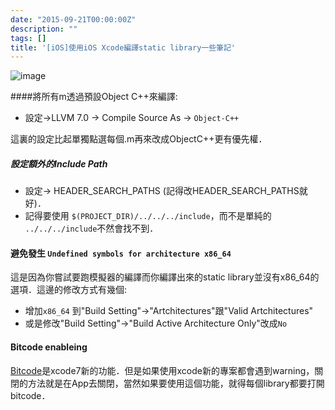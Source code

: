 ```yaml
---
date: "2015-09-21T00:00:00Z"
description: ""
tags: []
title: '[iOS]使用iOS Xcode編譯static library一些筆記'
---
```



![image](http://a2.mzstatic.com/us/r30/Purple3/v4/a3/6e/90/a36e9037-8a0d-e142-c0d8-40ecb23abf45/icon128-2x.png)

####將所有m透過預設Object C++來編譯:
     
- 設定->LLVM 7.0 -> Compile Source As -> `Object-C++`

這裏的設定比起單獨點選每個.m再來改成ObjectC++更有優先權．


##### 設定額外的Include Path

- 設定-> HEADER_SEARCH_PATHS (記得改HEADER_SEARCH_PATHS就好)．
- 記得要使用 `$(PROJECT_DIR)/../../../include`，而不是單純的 `../../../include`不然會找不到．

#### 避免發生 `Undefined symbols for architecture x86_64`

這是因為你嘗試要跑模擬器的編譯而你編譯出來的static library並沒有x86_64的選項．這邊的修改方式有幾個:

- 增加`x86_64` 到"Build Setting"->"Artchitectures"跟"Valid Artchitectures"
- 或是修改"Build Setting"->"Build Active Architecture Only"改成`No`


#### Bitcode enableing

[Bitcode](https://developer.apple.com/library/prerelease/ios/documentation/DeveloperTools/Conceptual/WhatsNewXcode/Articles/xcode_7_0.html)是xcode7新的功能．但是如果使用xcode新的專案都會遇到warning，關閉的方法就是在App去關閉，當然如果要使用這個功能，就得每個library都要打開bitcode．

